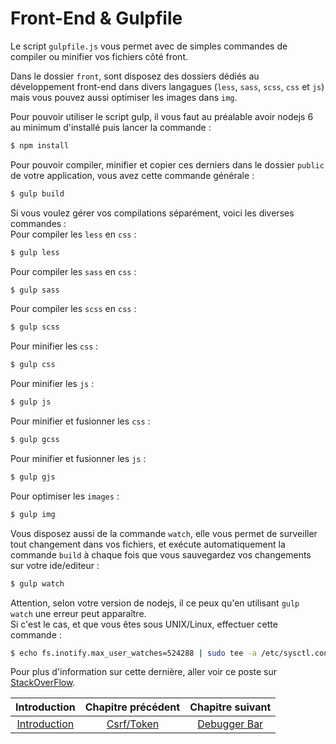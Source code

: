 # Front-End & Gulpfile

Le script `gulpfile.js` vous permet avec de simples commandes de compiler ou minifier vos fichiers côté front.

Dans le dossier `front`, sont disposez des dossiers dédiés au développement front-end dans divers langagues (`less`, `sass`, `scss`, `css` et `js`) mais vous pouvez aussi optimiser les images dans `img`.

Pour pouvoir utiliser le script gulp, il vous faut au préalable avoir nodejs 6 au minimum d'installé puis lancer la commande :
```bash
$ npm install
```

Pour pouvoir compiler, minifier et copier ces derniers dans le dossier `public` de votre application, vous avez cette commande générale :
``` bash
$ gulp build
```

Si vous voulez gérer vos compilations séparément, voici les diverses commandes :<br>
Pour compiler les `less` en `css` :
``` bash
$ gulp less
```

Pour compiler les `sass` en `css` :
``` bash
$ gulp sass
```

Pour compiler les `scss` en `css` :
``` bash
$ gulp scss
```

Pour minifier les `css` :
``` bash
$ gulp css
```

Pour minifier les `js` :
``` bash
$ gulp js
```

Pour minifier et fusionner les `css` :
``` bash
$ gulp gcss
```

Pour minifier et fusionner les `js` :
``` bash
$ gulp gjs
```

Pour optimiser les `images` :
``` bash
$ gulp img
```

Vous disposez aussi de la commande `watch`, elle vous permet de surveiller tout changement dans vos fichiers, et exécute automatiquement la commande `build` à chaque fois que vous sauvegardez vos changements sur votre ide/editeur :
``` bash
$ gulp watch
```

Attention, selon votre version de nodejs, il ce peux qu'en utilisant `gulp watch` une erreur peut apparaître.<br>
Si c'est le cas, et que vous êtes sous UNIX/Linux, effectuer cette commande :
```bash
$ echo fs.inotify.max_user_watches=524288 | sudo tee -a /etc/sysctl.conf && sudo sysctl -p
```
Pour plus d'information sur cette dernière, aller voir ce poste sur [StackOverFlow](https://stackoverflow.com/questions/16748737/grunt-watch-error-waiting-fatal-error-watch-enospc).

| Introduction | Chapitre précédent | Chapitre suivant |
| :---------------------: | :--------------: | :--------------: |
| [Introduction](https://github.com/SimonDevelop/slim-doctrine/blob/master/docs/introduction.md) | [Csrf/Token](https://github.com/SimonDevelop/slim-doctrine/blob/master/docs/chapter05.md) | [Debugger Bar](https://github.com/SimonDevelop/slim-doctrine/blob/master/docs/chapter07.md) |
